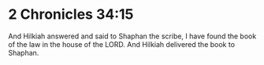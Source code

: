 # 2 Chronicles 34:15

And Hilkiah answered and said to Shaphan the scribe, I have found the book of the law in the house of the LORD. And Hilkiah delivered the book to Shaphan.